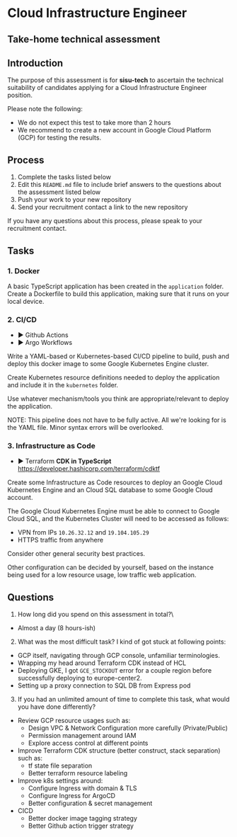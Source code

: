 # Cloud Infrastructure Engineer
## Take-home technical assessment

## Introduction
The purpose of this assessment is for **sisu-tech** to ascertain the technical suitability of candidates applying for a Cloud Infrastructure Engineer position.

Please note the following:

 - We do not expect this test to take more than 2 hours
 - We recommend to create a new account in Google Cloud Platform (GCP) for testing the results.

## Process

 1. Complete the tasks listed below
 2. Edit this `README.md` file to include brief answers to the questions about the assessment listed below
 3. Push your work to your new repository
 4. Send your recruitment contact a link to the new repository

If you have any questions about this process, please speak to your recruitment contact.

## Tasks

### 1. Docker
A basic TypeScript application has been created in the `application` folder. Create a Dockerfile to build this application, making sure that it runs on your local device.

### 2. CI/CD
 - :arrow_forward: Github Actions
 - :arrow_forward: Argo Workflows

Write a YAML-based or Kubernetes-based CI/CD pipeline to build, push and deploy this docker image to some Google Kubernetes Engine cluster.

Create Kubernetes resource definitions needed to deploy the application and include it in the `kubernetes` folder.

Use whatever mechanism/tools you think are appropriate/relevant to deploy the application.

NOTE: This pipeline does not have to be fully active. All we're looking for is the YAML file. Minor syntax errors will be overlooked.

### 3. Infrastructure as Code
 - :arrow_forward: Terraform **CDK in TypeScript** https://developer.hashicorp.com/terraform/cdktf

Create some Infrastructure as Code resources to deploy an Google Cloud Kubernetes Engine and an Cloud SQL database to some Google Cloud account.

The Google Cloud Kubernetes Engine must be able to connect to Google Cloud SQL, and the Kubernetes Cluster will need to be accessed as follows:
 - VPN from IPs `10.26.32.12` and `19.104.105.29`
 - HTTPS traffic from anywhere

Consider other general security best practices.

Other configuration can be decided by yourself, based on the instance being used for a low resource usage, low traffic web application.

## Questions

 1. How long did you spend on this assessment in total?\
 - Almost a day (8 hours-ish)

 2. What was the most difficult task?
I kind of got stuck at following points:
 - GCP itself, navigating through GCP console, unfamiliar terminologies.
 - Wrapping my head around Terraform CDK instead of HCL
 - Deploying GKE, I got `GCE_STOCKOUT` error for a couple region before successfully deploying to europe-center2.
 - Setting up a proxy connection to SQL DB from Express pod

 3. If you had an unlimited amount of time to complete this task, what would you have done differently?

- Review GCP resource usages such as:
   - Design VPC & Network Configuration more carefully (Private/Public)
   - Permission management around IAM
   - Explore access control at different points
 - Improve Terraform CDK structure (better construct, stack separation) such as:
   - tf state file separation
   - Better terraform resource labeling
 - Improve k8s settings around:
   - Configure Ingress with domain & TLS
   - Configure Ingress for ArgoCD
   - Better configuration & secret management
 - CICD
   - Better docker image tagging strategy
   - Better Github action trigger strategy
